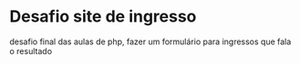 # Desafio site de ingresso
desafio final das aulas de php, fazer um formulário para ingressos que fala o resultado
